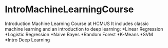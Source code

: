 # IntroMachineLearningCourse
Introduction Machine Learning Course at HCMUS 
It includes classic machine learning and an introduction to deep learning:
*Linear Regression
*Logistic Regression
*Naive Bayes
*Random Forest
*K-Means
*SVM
*Intro Deep Learning
